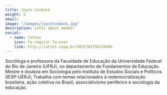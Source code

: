 ```yaml
---
title: Joyce Louback
weight: 3
email:
image: "/images/joycelouback.jpg"
description: infos about member
social:
  - name: lattes
    icon: fa-regular fa-user
    link: http://lattes.cnpq.br/5031782796726405
---
```


Socióloga e professora da Faculdade de Educação da Universidade Federal do Rio de Janeiro (UFRJ), no departamento de Fundamentos da Educação. Mestre e doutora em Sociologia pelo Instituto de Estudos Sociais e Políticos (IESP-UERJ); Trabalha com temas relacionados à redemocratização brasileira, ação coletiva no Brasil, associativismo periférico e sociologia da educação.
